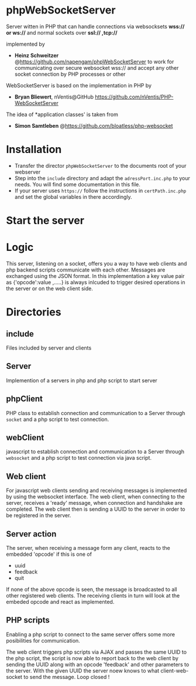 # phpWebSocketServer

Server witten in PHP that can handle connections via websocksets **wss:// or ws://** and normal sockets
over **ssl:// ,tcp://**

implemented by 
- **Heinz Schweitzer** @https://github.com/napengam/phpWebSocketServer 
to work for communicating over secure websocket wss://
and accept any other socket connection by PHP processes or other 


WebSocketServer is based on the implementation in PHP by 
- **Bryan Bliewert**, nVentis@GitHub https://github.com/nVentis/PHP-WebSocketServer

The idea of *application classes' is taken from 
- **Simon Samtleben** @https://github.com/bloatless/php-websocket

# Installation

- Transfer the director  `phpWebSocketServer` to the documents root of your webserver
- Step into the `include` directory and adapt the `adressPort.inc.php` to your needs.
    You will find some documentation in this file.
- If your server uses  `https://` follow the instructions in `certPath.inc.php` and set the global variables in there accordingly.

# Start the server




# Logic

This server, listening on a socket, offers you a way to have web clients and php backend scripts 
communicate with each other. Messages are exchanged using the JSON format. In this implementation
a key value pair as  {'opcode':value ,.....} is always inlcuded to trigger desired operations 
in the server or on the web client side.

# Directories

## include

Files included by server and clients

## Server

Implemention of a servers in php and php script to start server

## phpClient

PHP class to establish connection and communication to a Server through <code>socket</code> and a
php script to test connection.

## webClient

javascript to establish connection and communication to a Server through <code>websocket</code> and a
php script to test connection via java script.



## Web client

For javascript web clients sending and receiving messages is implemented by using
the websocket interface. The web client, when connecting to the server, receives a 'ready' message, when
connection and handshake are completed. The web client then is sending a UUID to the server in order to be 
registered in the server. 

## Server action

The server, when receiving a message form any client, reacts to the embedded 'opcode' if this is one of

<ul>
    <li> uuid 
    <li> feedback
    <li> quit
</ul>

If none of the above opcode is seen, the message is broadcasted to all other registered web clients.
The receiving clients in turn will look at the embeded opcode and react as implemented.

## PHP scripts

Enabling a php script to connect to the same server offers some more posibilities for communication.

The web client triggers php scripts via AJAX and passes the same UUID to the php script, the script is
now able to report back to the web client by sending the UUID along with an opcode 'feedback'  and other parameters to the server.
With the given UUID the server noew knows to what client-web-socket to send the message. Loop closed !     

